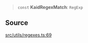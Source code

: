 > `const` **KaidRegexMatch**: `RegExp`

## Source

[src/utils/regexes.ts:69](https://github.com/bhavjitChauhan/khan-api/blob/214cc6672777162cd3ec638a3ad3a22f7fe37e04/src/utils/regexes.ts#L69)

